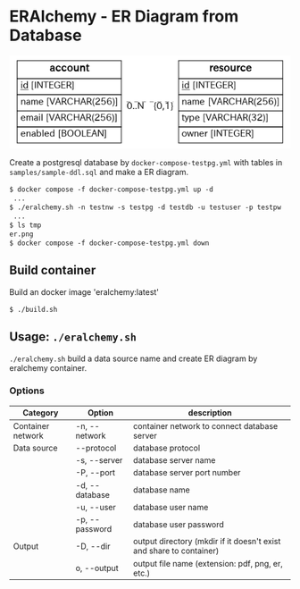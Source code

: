 # ERAlchemy - ER Diagram from Database

![ER diagram](img/er.png)

Create a postgresql database by `docker-compose-testpg.yml` with tables in `samples/sample-ddl.sql` and make a ER diagram.

```
$ docker compose -f docker-compose-testpg.yml up -d
 ...
$ ./eralchemy.sh -n testnw -s testpg -d testdb -u testuser -p testpw
 ...
$ ls tmp
er.png
$ docker compose -f docker-compose-testpg.yml down
```

## Build container

Build an docker image 'eralchemy:latest'

```
$ ./build.sh
```

## Usage: `./eralchemy.sh`

`./eralchemy.sh` build a data source name and create ER diagram by eralchemy container.

### Options

| Category | Option | description |
| ---- | ---- | ---- |
| Container network | -n, --network | container network to connect database server |
| Data source | --protocol | database protocol |
|| -s, --server | database server name |
|| -P, --port | database server port number |
|| -d, --database | database name |
|| -u, --user | database user name |
|| -p, --password | database user password |
| Output | -D, --dir | output directory (mkdir if it doesn't exist and share to container) |
|| o, --output | output file name (extension: pdf, png, er, etc.) |
